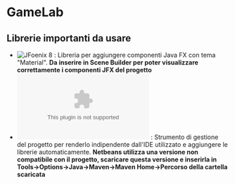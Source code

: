 # GameLab

## Librerie importanti da usare

- ![JFoenix 8](https://search.maven.org/remotecontent?filepath=com/jfoenix/jfoenix/8.0.10/jfoenix-8.0.10.jar) : Libreria per aggiungere componenti Java FX con tema "Material". **Da inserire in Scene Builder per poter visualizzare correttamente i componenti JFX del progetto**
- ![Apache Maven 3.8.0](https://downloads.apache.org/maven/maven-3/3.8.1/binaries/apache-maven-3.8.1-bin.zip) : Strumento di gestione del progetto per renderlo indipendente dall'IDE utilizzato e aggiungere le librerie automaticamente. **Netbeans utilizza una versione non compatibile con il progetto, scaricare questa versione e inserirla in Tools->Options->Java->Maven->Maven Home->Percorso della cartella scaricata**
